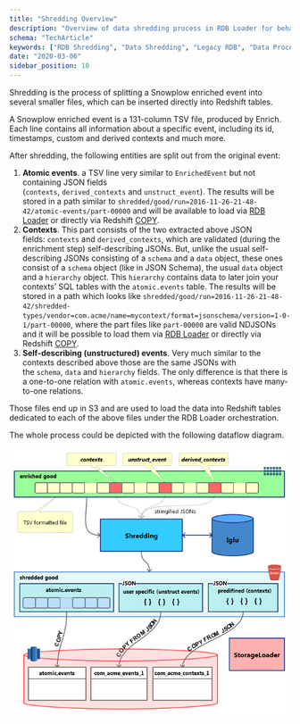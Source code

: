 ```yaml
---
title: "Shredding Overview"
description: "Overview of data shredding process in RDB Loader for behavioral event transformation and loading."
schema: "TechArticle"
keywords: ["RDB Shredding", "Data Shredding", "Legacy RDB", "Data Processing", "Event Processing", "Data Transformation"]
date: "2020-03-06"
sidebar_position: 10
---
```


Shredding is the process of splitting a Snowplow enriched event into several smaller files, which can be inserted directly into Redshift tables.

A Snowplow enriched event is a 131-column TSV file, produced by Enrich. Each line contains all information about a specific event, including its id, timestamps, custom and derived contexts and much more.

After shredding, the following entities are split out from the original event:

1. **Atomic events**. a TSV line very similar to `EnrichedEvent` but not containing JSON fields (`contexts`, `derived_contexts` and `unstruct_event`). The results will be stored in a path similar to `shredded/good/run=2016-11-26-21-48-42/atomic-events/part-00000` and will be available to load via [RDB Loader](/docs/api-reference/loaders-storage-targets/snowplow-rdb-loader/previous-versions/snowplow-rdb-loader/index.md) or directly via Redshift [COPY](http://docs.aws.amazon.com/redshift/latest/dg/copy-parameters-data-source-s3.html).
2. **Contexts**. This part consists of the two extracted above JSON fields: `contexts` and `derived_contexts`, which are validated (during the enrichment step) self-describing JSONs. But, unlike the usual self-describing JSONs consisting of a `schema` and a `data` object, these ones consist of a `schema` object (like in JSON Schema), the usual `data` object and a `hierarchy` object. This `hierarchy` contains data to later join your contexts’ SQL tables with the `atomic.events` table. The results will be stored in a path which looks like `shredded/good/run=2016-11-26-21-48-42/shredded-types/vendor=com.acme/name=mycontext/format=jsonschema/version=1-0-1/part-00000`, where the part files like `part-00000` are valid NDJSONs and it will be possible to load them via [RDB Loader](/docs/api-reference/loaders-storage-targets/snowplow-rdb-loader/previous-versions/snowplow-rdb-loader/index.md) or directly via Redshift [COPY](http://docs.aws.amazon.com/redshift/latest/dg/copy-parameters-data-source-s3.html).
3. **Self-describing (unstructured) events**. Very much similar to the contexts described above those are the same JSONs with the `schema`, `data` and `hierarchy` fields. The only difference is that there is a one-to-one relation with `atomic.events`, whereas contexts have many-to-one relations.

Those files end up in S3 and are used to load the data into Redshift tables dedicated to each of the above files under the RDB Loader orchestration.

The whole process could be depicted with the following dataflow diagram.

![](images/storage-loader-dataflow.png)
